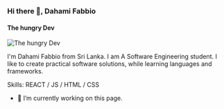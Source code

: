 ### Hi there 👋, Dahami Fabbio
#### The hungry Dev
![The hungry Dev](https://arturssmirnovs.github.io/github-profile-readme-generator/images/banner.png)

I'm Dahami Fabbio from Sri Lanka. I am A Software Engineering student. I like to create practical software solutions, while learning languages and frameworks.

Skills:  REACT / JS / HTML / CSS

- 🔭 I’m currently working on this page. 




